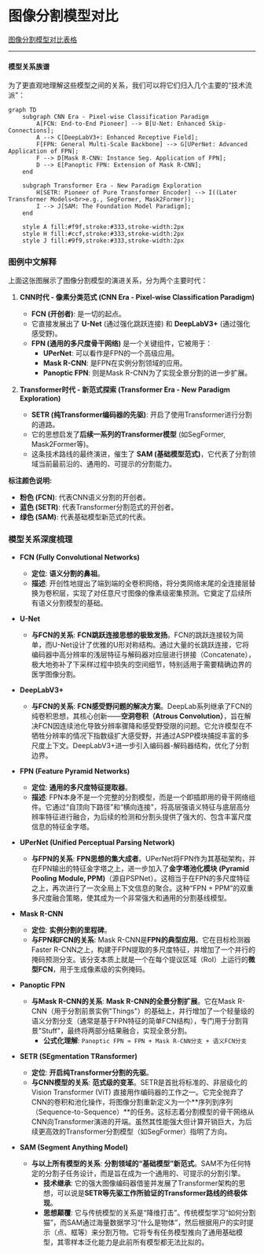 # 图像分割模型对比

[图像分割模型对比表格](图像分割模型对比表格.xlsx)

------

#### **模型关系族谱**

为了更直观地理解这些模型之间的关系，我们可以将它们归入几个主要的“技术流派”：

```mermaid
graph TD
    subgraph CNN Era - Pixel-wise Classification Paradigm
        A[FCN: End-to-End Pioneer] --> B[U-Net: Enhanced Skip-Connections];
        A --> C[DeepLabV3+: Enhanced Receptive Field];
        F[FPN: General Multi-Scale Backbone] --> G[UPerNet: Advanced Application of FPN];
        F --> D[Mask R-CNN: Instance Seg. Application of FPN];
        D --> E[Panoptic FPN: Extension of Mask R-CNN];
    end

    subgraph Transformer Era - New Paradigm Exploration
        H[SETR: Pioneer of Pure Transformer Encoder] --> I((Later Transformer Models<br>e.g., SegFormer, Mask2Former));
        I --> J[SAM: The Foundation Model Paradigm];
    end

    style A fill:#f9f,stroke:#333,stroke-width:2px
    style H fill:#ccf,stroke:#333,stroke-width:2px
    style J fill:#9f9,stroke:#333,stroke-width:2px
```

### **图例中文解释**

上面这张图展示了图像分割模型的演进关系，分为两个主要时代：

1.  **CNN时代 - 像素分类范式 (CNN Era - Pixel-wise Classification Paradigm)**
    *   **FCN (开创者)**: 是一切的起点。
    *   它直接发展出了 **U-Net** (通过强化跳跃连接) 和 **DeepLabV3+** (通过强化感受野)。
    *   **FPN (通用的多尺度骨干网络)** 是一个关键组件，它被用于：
        *   **UPerNet**: 可以看作是FPN的一个高级应用。
        *   **Mask R-CNN**: 是FPN在实例分割领域的应用。
        *   **Panoptic FPN**: 则是Mask R-CNN为了实现全景分割的进一步扩展。

2.  **Transformer时代 - 新范式探索 (Transformer Era - New Paradigm Exploration)**
    *   **SETR (纯Transformer编码器的先驱)**: 开启了使用Transformer进行分割的道路。
    *   它的思想启发了**后续一系列的Transformer模型** (如SegFormer, Mask2Former等)。
    *   这条技术路线的最终演进，催生了 **SAM (基础模型范式)**，它代表了分割领域当前最前沿的、通用的、可提示的分割能力。

**标注颜色说明:**
*   **粉色 (FCN)**: 代表CNN语义分割的开创者。
*   **蓝色 (SETR)**: 代表Transformer分割范式的开创者。
*   **绿色 (SAM)**: 代表基础模型新范式的代表。

### **模型关系深度梳理**

- **FCN (Fully Convolutional Networks)**
  - **定位**: **语义分割的鼻祖**。
  - **描述**: 开创性地提出了端到端的全卷积网络，将分类网络末尾的全连接层替换为卷积层，实现了对任意尺寸图像的像素级密集预测。它奠定了后续所有语义分割模型的基础。

- **U-Net**
  - **与FCN的关系**: **FCN跳跃连接思想的极致发扬**。FCN的跳跃连接较为简单，而U-Net设计了优雅的U形对称结构。通过大量的长跳跃连接，它将编码器中高分辨率的浅层特征与解码器对应层进行拼接（Concatenate），极大地弥补了下采样过程中损失的空间细节，特别适用于需要精确边界的医学图像分割。

- **DeepLabV3+**
  - **与FCN的关系**: **FCN感受野问题的解决方案**。DeepLab系列继承了FCN的纯卷积思想，其核心创新——**空洞卷积（Atrous Convolution）**，旨在解决FCN因连续池化导致分辨率骤降和感受野受限的问题。它允许模型在不牺牲分辨率的情况下指数级扩大感受野，并通过ASPP模块捕捉丰富的多尺度上下文。DeepLabV3+进一步引入编码器-解码器结构，优化了分割边界。

- **FPN (Feature Pyramid Networks)**
  - **定位**: **通用的多尺度特征提取器**。
  - **描述**: FPN本身不是一个完整的分割模型，而是一个即插即用的骨干网络组件。它通过“自顶向下路径”和“横向连接”，将高层强语义特征与底层高分辨率特征进行融合，为后续的检测和分割头提供了强大的、包含丰富尺度信息的特征金字塔。

- **UPerNet (Unified Perceptual Parsing Network)**
  - **与FPN的关系**: **FPN思想的集大成者**。UPerNet将FPN作为其基础架构，并在FPN输出的特征金字塔之上，进一步加入了**金字塔池化模块 (Pyramid Pooling Module, PPM)**（源自PSPNet）。这相当于在FPN的多尺度特征之上，再次进行了一次全局上下文信息的聚合。这种“FPN + PPM”的双重多尺度融合策略，使其成为一个非常强大和通用的分割基线模型。

- **Mask R-CNN**
  - **定位**: **实例分割的里程碑**。
  - **与FPN和FCN的关系**: Mask R-CNN是**FPN的典型应用**。它在目标检测器Faster R-CNN之上，构建于FPN提取的多尺度特征，并增加了一个并行的掩码预测分支。该分支本质上就是一个在每个提议区域（RoI）上运行的**微型FCN**，用于生成像素级的实例掩码。

- **Panoptic FPN**
  - **与Mask R-CNN的关系**: **Mask R-CNN的全景分割扩展**。它在Mask R-CNN（用于分割前景实例"Things"）的基础上，并行增加了一个轻量级的语义分割分支（通常是基于FPN特征的简单FCN结构），专门用于分割背景"Stuff"，最终将两部分结果融合，实现全景分割。
    - **公式化理解**: `Panoptic FPN ≈ FPN + Mask R-CNN分支 + 语义FCN分支`

- **SETR (SEgmentation TRansformer)**
  - **定位**: **开启纯Transformer分割的先驱**。
  - **与CNN模型的关系**: **范式级的变革**。SETR是首批将标准的、非层级化的Vision Transformer (ViT) 直接用作编码器的工作之一。它完全抛弃了CNN的卷积和池化操作，将图像分割重新定义为一个**序列到序列（Sequence-to-Sequence）**的任务。这标志着分割模型的骨干网络从CNN向Transformer演进的开端。虽然其性能强大但计算开销巨大，为后续更高效的Transformer分割模型（如SegFormer）指明了方向。

- **SAM (Segment Anything Model)**
  - **与以上所有模型的关系**: **分割领域的“基础模型”新范式**。SAM不为任何特定的分割子任务设计，而是旨在成为一个通用的、可提示的分割引擎。
    - **技术继承**: 它的强大图像编码器借鉴并发展了Transformer架构的思想，可以说是**SETR等先驱工作所验证的Transformer路线的终极体现**。
    - **思想颠覆**: 它与传统模型的关系是“降维打击”。传统模型学习“如何分割猫”，而SAM通过海量数据学习“什么是物体”，然后根据用户的实时提示（点、框等）来分割万物。它将专有任务模型推向了通用基础模型，其零样本泛化能力是此前所有模型都无法比拟的。